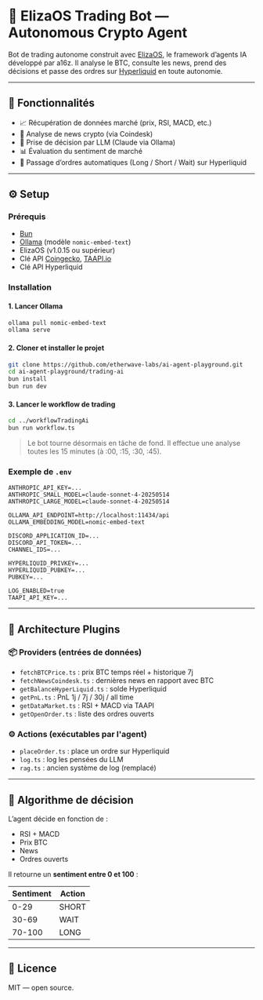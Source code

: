 # 🤖 ElizaOS Trading Bot — Autonomous Crypto Agent

Bot de trading autonome construit avec [ElizaOS](https://github.com/a16z/eliza), le framework d’agents IA développé par a16z.
Il analyse le BTC, consulte les news, prend des décisions et passe des ordres sur [Hyperliquid](https://hyperliquid.xyz) en toute autonomie.

---

## 🧠 Fonctionnalités

- 📈 Récupération de données marché (prix, RSI, MACD, etc.)
- 📰 Analyse de news crypto (via Coindesk)
- 🧠 Prise de décision par LLM (Claude via Ollama)
- 📊 Évaluation du sentiment de marché
- 💸 Passage d’ordres automatiques (Long / Short / Wait) sur Hyperliquid

---

## ⚙️ Setup

### Prérequis

- [Bun](https://bun.sh/)
- [Ollama](https://ollama.com/) (modèle `nomic-embed-text`)
- ElizaOS (v1.0.15 ou supérieur)
- Clé API [Coingecko](https://www.coingecko.com/), [TAAPI.io](https://taapi.io/)
- Clé API Hyperliquid

### Installation

#### 1. Lancer Ollama

```bash
ollama pull nomic-embed-text
ollama serve
```

#### 2. Cloner et installer le projet

```bash
git clone https://github.com/etherwave-labs/ai-agent-playground.git
cd ai-agent-playground/trading-ai
bun install
bun run dev
```

#### 3. Lancer le workflow de trading

```bash
cd ../workflowTradingAi
bun run workflow.ts
```

> Le bot tourne désormais en tâche de fond. Il effectue une analyse toutes les 15 minutes (à :00, :15, :30, :45).

### Exemple de `.env`

```env
ANTHROPIC_API_KEY=...
ANTHROPIC_SMALL_MODEL=claude-sonnet-4-20250514
ANTHROPIC_LARGE_MODEL=claude-sonnet-4-20250514

OLLAMA_API_ENDPOINT=http://localhost:11434/api
OLLAMA_EMBEDDING_MODEL=nomic-embed-text

DISCORD_APPLICATION_ID=...
DISCORD_API_TOKEN=...
CHANNEL_IDS=...

HYPERLIQUID_PRIVKEY=...
HYPERLIQUID_PUBKEY=...
PUBKEY=...

LOG_ENABLED=true
TAAPI_API_KEY=...
```

---

## 🧰 Architecture Plugins

### 📦 Providers (entrées de données)

- `fetchBTCPrice.ts` : prix BTC temps réel + historique 7j
- `fetchNewsCoindesk.ts` : dernières news en rapport avec BTC
- `getBalanceHyperLiquid.ts` : solde Hyperliquid
- `getPnL.ts` : PnL 1j / 7j / 30j / all time
- `getDataMarket.ts` : RSI + MACD via TAAPI
- `getOpenOrder.ts` : liste des ordres ouverts

### ⚙️ Actions (exécutables par l'agent)

- `placeOrder.ts` : place un ordre sur Hyperliquid
- `log.ts` : log les pensées du LLM
- `rag.ts` : ancien système de log (remplacé)

---

## 🧠 Algorithme de décision

L’agent décide en fonction de :

- RSI + MACD
- Prix BTC
- News
- Ordres ouverts

Il retourne un **sentiment entre 0 et 100** :

| Sentiment | Action |
| --------- | ------ |
| 0-29      | SHORT  |
| 30-69     | WAIT   |
| 70-100    | LONG   |

---

## 📄 Licence

MIT — open source.
